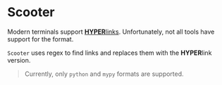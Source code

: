 # Scooter

Modern terminals support
[**HYPER**links](https://sw.kovidgoyal.net/kitty/glossary/#term-hyperlinks).
Unfortunately, not all tools have support for the format.

`Scooter` uses regex to find links and replaces them with the **HYPER**link version.

> Currently, only `python` and `mypy` formats are supported.

